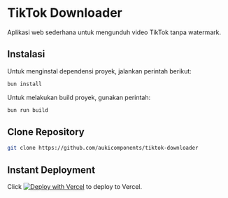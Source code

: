 # TikTok Downloader

Aplikasi web sederhana untuk mengunduh video TikTok tanpa watermark.

## Instalasi

Untuk menginstal dependensi proyek, jalankan perintah berikut:

```bash
bun install
```

Untuk melakukan build proyek, gunakan perintah:

```bash
bun run build
```
## Clone Repository
```bash
git clone https://github.com/aukicomponents/tiktok-downloader
```

## Instant Deployment
Click [![Deploy with Vercel](https://vercel.com/button)](https://vercel.com/new/clone?s=https%3A%2F%2Fgithub.com%2Faukicomponents%2Ftiktok-downloader) to deploy to Vercel.

